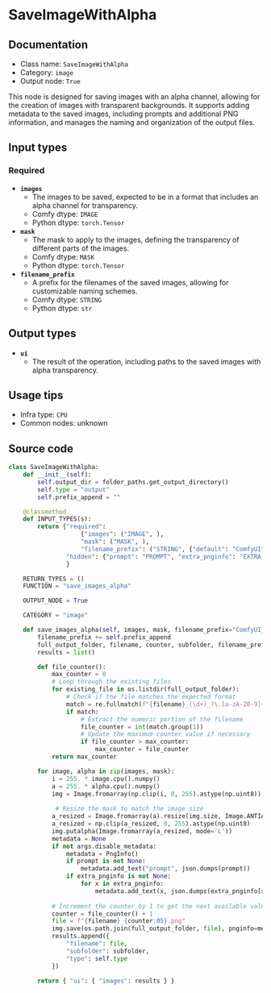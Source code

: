 # SaveImageWithAlpha
## Documentation
- Class name: `SaveImageWithAlpha`
- Category: `image`
- Output node: `True`

This node is designed for saving images with an alpha channel, allowing for the creation of images with transparent backgrounds. It supports adding metadata to the saved images, including prompts and additional PNG information, and manages the naming and organization of the output files.
## Input types
### Required
- **`images`**
    - The images to be saved, expected to be in a format that includes an alpha channel for transparency.
    - Comfy dtype: `IMAGE`
    - Python dtype: `torch.Tensor`
- **`mask`**
    - The mask to apply to the images, defining the transparency of different parts of the images.
    - Comfy dtype: `MASK`
    - Python dtype: `torch.Tensor`
- **`filename_prefix`**
    - A prefix for the filenames of the saved images, allowing for customizable naming schemes.
    - Comfy dtype: `STRING`
    - Python dtype: `str`
## Output types
- **`ui`**
    - The result of the operation, including paths to the saved images with alpha transparency.
## Usage tips
- Infra type: `CPU`
- Common nodes: unknown


## Source code
```python
class SaveImageWithAlpha:
    def __init__(self):
        self.output_dir = folder_paths.get_output_directory()
        self.type = "output"
        self.prefix_append = ""

    @classmethod
    def INPUT_TYPES(s):
        return {"required": 
                    {"images": ("IMAGE", ),
                    "mask": ("MASK", ),
                    "filename_prefix": ("STRING", {"default": "ComfyUI"})},
                "hidden": {"prompt": "PROMPT", "extra_pnginfo": "EXTRA_PNGINFO"},
                }

    RETURN_TYPES = ()
    FUNCTION = "save_images_alpha"

    OUTPUT_NODE = True

    CATEGORY = "image"

    def save_images_alpha(self, images, mask, filename_prefix="ComfyUI_image_with_alpha", prompt=None, extra_pnginfo=None):
        filename_prefix += self.prefix_append
        full_output_folder, filename, counter, subfolder, filename_prefix = folder_paths.get_save_image_path(filename_prefix, self.output_dir, images[0].shape[1], images[0].shape[0])
        results = list()

        def file_counter():
            max_counter = 0
            # Loop through the existing files
            for existing_file in os.listdir(full_output_folder):
                # Check if the file matches the expected format
                match = re.fullmatch(f"{filename}_(\d+)_?\.[a-zA-Z0-9]+", existing_file)
                if match:
                    # Extract the numeric portion of the filename
                    file_counter = int(match.group(1))
                    # Update the maximum counter value if necessary
                    if file_counter > max_counter:
                        max_counter = file_counter
            return max_counter

        for image, alpha in zip(images, mask):
            i = 255. * image.cpu().numpy()
            a = 255. * alpha.cpu().numpy()
            img = Image.fromarray(np.clip(i, 0, 255).astype(np.uint8))
            
             # Resize the mask to match the image size
            a_resized = Image.fromarray(a).resize(img.size, Image.ANTIALIAS)
            a_resized = np.clip(a_resized, 0, 255).astype(np.uint8)
            img.putalpha(Image.fromarray(a_resized, mode='L'))
            metadata = None
            if not args.disable_metadata:
                metadata = PngInfo()
                if prompt is not None:
                    metadata.add_text("prompt", json.dumps(prompt))
                if extra_pnginfo is not None:
                    for x in extra_pnginfo:
                        metadata.add_text(x, json.dumps(extra_pnginfo[x]))
           
            # Increment the counter by 1 to get the next available value
            counter = file_counter() + 1
            file = f"{filename}_{counter:05}.png"
            img.save(os.path.join(full_output_folder, file), pnginfo=metadata, compress_level=4)
            results.append({
                "filename": file,
                "subfolder": subfolder,
                "type": self.type
            })

        return { "ui": { "images": results } }

```
